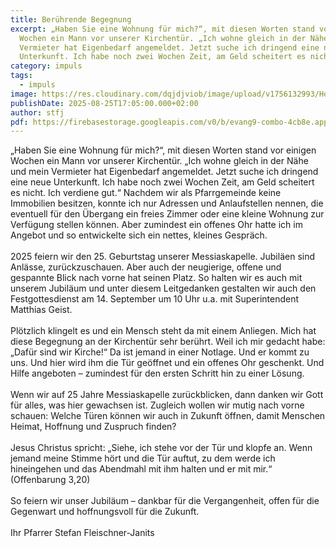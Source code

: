 ```yaml
---
title: Berührende Begegnung
excerpt: „Haben Sie eine Wohnung für mich?“, mit diesen Worten stand vor einigen
  Wochen ein Mann vor unserer Kirchentür. „Ich wohne gleich in der Nähe und mein
  Vermieter hat Eigenbedarf angemeldet. Jetzt suche ich dringend eine neue
  Unterkunft. Ich habe noch zwei Wochen Zeit, am Geld scheitert es nicht.“
category: impuls
tags:
  - impuls
image: https://res.cloudinary.com/dqjdjviob/image/upload/v1756132993/Homepage/News/Kirchentor_900_600_kkae4d.jpg
publishDate: 2025-08-25T17:05:00.000+02:00
author: stfj
pdf: https://firebasestorage.googleapis.com/v0/b/evang9-combo-4cb8e.appspot.com/o/zeitung%2FGemeindezeitung202505.pdf?alt=media&token=066fd823-57b1-4384-af46-ef7df4861702
---
```

„Haben Sie eine Wohnung für mich?“, mit diesen Worten
stand vor einigen Wochen ein Mann vor unserer Kirchentür.
„Ich wohne gleich in der Nähe und mein Vermieter hat
Eigenbedarf angemeldet. Jetzt suche ich dringend eine
neue Unterkunft. Ich habe noch zwei Wochen Zeit, am
Geld scheitert es nicht. Ich verdiene gut.“ Nachdem wir
als Pfarrgemeinde keine Immobilien besitzen, konnte
ich nur Adressen und Anlaufstellen nennen, die eventuell
für den Übergang ein freies Zimmer oder eine
kleine Wohnung zur Verfügung stellen können.
Aber zumindest ein offenes Ohr hatte ich im Angebot
und so entwickelte sich ein nettes, kleines Gespräch.<br/><br/>
2025 feiern wir den 25. Geburtstag unserer Messiaskapelle.
Jubiläen sind Anlässe, zurückzuschauen. Aber
auch der neugierige, offene und gespannte Blick
nach vorne hat seinen Platz. So halten wir es auch mit
unserem Jubiläum und unter diesem Leitgedanken
gestalten wir auch den Festgottesdienst am
14\. September um 10 Uhr u.a. mit Superintendent
Matthias Geist.<br/><br/>
Plötzlich klingelt es und ein Mensch steht da mit einem
Anliegen. Mich hat diese Begegnung an der Kirchentür
sehr berührt. Weil ich mir gedacht habe: „Dafür sind
wir Kirche!“ Da ist jemand in einer Notlage. Und er
kommt zu uns. Und hier wird ihm
die Tür geöffnet und ein offenes Ohr
geschenkt. Und Hilfe angeboten –
zumindest für den ersten Schritt hin
zu einer Lösung.<br/><br/>
Wenn wir auf 25 Jahre Messiaskapelle
zurückblicken, dann
danken wir Gott für alles, was hier
gewachsen ist. Zugleich wollen
wir mutig nach vorne schauen: Welche Türen können
wir auch in Zukunft öffnen, damit Menschen Heimat,
Hoffnung und Zuspruch finden?<br/><br/>
Jesus Christus spricht: „Siehe, ich stehe vor der Tür und
klopfe an. Wenn jemand meine Stimme hört und die
Tür auftut, zu dem werde ich hineingehen und das
Abendmahl mit ihm halten und er mit mir.“
(Offenbarung 3,20)<br/><br/>
So feiern wir unser Jubiläum – dankbar für die
Vergangenheit, offen für die Gegenwart und hoffnungsvoll
für die Zukunft.<br/><br/>
Ihr Pfarrer Stefan Fleischner-Janits
